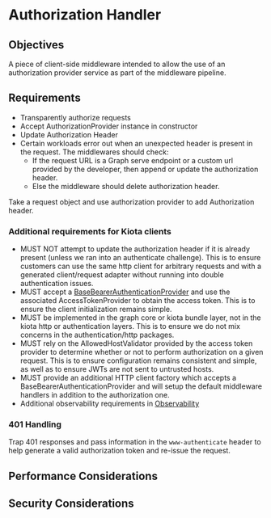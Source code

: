 # Authorization Handler

## Objectives

A piece of client-side middleware intended to allow the use of an authorization provider service as part of the middleware pipeline.

## Requirements

- Transparently authorize requests
- Accept AuthorizationProvider instance in constructor
- Update Authorization Header
- Certain workloads error out when an unexpected header is present in the request. The middlewares should check:
  - If the request URL is a Graph serve endpoint or a custom url provided by the developer, then append or update the authorization header.
  - Else the middleware should delete authorization header.

Take a request object and use authorization provider to add Authorization header.  

### Additional requirements for Kiota clients

- MUST NOT attempt to update the authorization header if it is already present (unless we ran into an authenticate challenge). This is to ensure customers can use the same http client for arbitrary requests and with a generated client/request adapter without running into double authentication issues.
- MUST accept a [BaseBearerAuthenticationProvider](https://github.com/microsoft/kiota-dotnet/blob/main/src/abstractions/authentication/BaseBearerTokenAuthenticationProvider.cs) and use the associated AccessTokenProvider to obtain the access token. This is to ensure the client initialization remains simple.
- MUST be implemented in the graph core or kiota bundle layer, not in the kiota http or authentication layers. This is to ensure we do not mix concerns in the authentication/http packages.
- MUST rely on the AllowedHostValidator provided by the access token provider to determine whether or not to perform authorization on a given request. This is to ensure configuration remains consistent and simple, as well as to ensure JWTs are not sent to untrusted hosts.
- MUST provide an additional HTTP client factory which accepts a BaseBearerAuthenticationProvider and will setup the default middleware handlers in addition to the authorization one.
- Additional observability requirements in [Observability](../Observability.md)

### 401 Handling

Trap 401 responses and pass information in the `www-authenticate` header to help generate a valid authorization token and re-issue the request.  

## Performance Considerations

## Security Considerations
